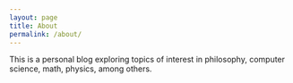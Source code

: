 ```yaml
---
layout: page
title: About
permalink: /about/
---
```


This is a personal blog exploring topics of interest in philosophy, computer science, math, physics, among others.
